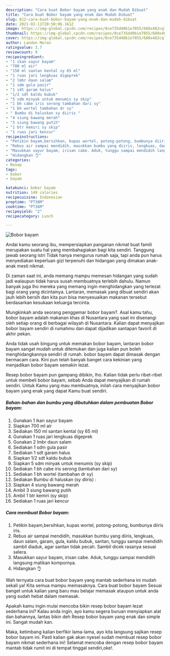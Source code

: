 ```yaml
---
description: "Cara buat Bobor bayam yang enak dan Mudah Dibuat"
title: "Cara buat Bobor bayam yang enak dan Mudah Dibuat"
slug: 812-cara-buat-bobor-bayam-yang-enak-dan-mudah-dibuat
date: 2021-02-11T20:50:06.161Z
image: https://img-global.cpcdn.com/recipes/0ce735d40b1e7055/680x482cq70/bobor-bayam-foto-resep-utama.jpg
thumbnail: https://img-global.cpcdn.com/recipes/0ce735d40b1e7055/680x482cq70/bobor-bayam-foto-resep-utama.jpg
cover: https://img-global.cpcdn.com/recipes/0ce735d40b1e7055/680x482cq70/bobor-bayam-foto-resep-utama.jpg
author: Landon Moran
ratingvalue: 3.7
reviewcount: 9
recipeingredient:
- "1 ikan sayur bayam"
- "700 ml air"
- "150 ml santan kental sy 65 ml"
- "1 ruas jari lengkuas digeprek"
- "2 lmbr daun salam"
- "1 sdm gula pasir"
- "1 sdt garam halus"
- "1/2 sdt kaldu bubuk"
- "5 sdm minyak untuk menumis sy skip"
- "1 bh cabe iris serong tambahan dari sy"
- "1 bh wortel tambahan dr sy"
- " Bumbu di haluskan sy diiris "
- "4 siung bawang merah"
- "3 siung bawang putih"
- "1 btr kemiri sy skip"
- "1 ruas jari kencur"
recipeinstructions:
- "Petikin bayam,bersihkan, kupas wortel, potong-potong, bumbunya diiris iris."
- "Rebus air sampai mendidih, masukkan bumbu yang diiris, lengkuas, daun salam, garam, gula, kaldu bubuk, santan, tunggu sampai mendidih sambil diaduk, agar santan tidak pecah. Sambil dicek rasanya sesuai selera."
- "Masukkan sayur bayam, irisan cabe. Aduk, tunggu sampai mendidih langsung matikan kompornya."
- "Hidangkan 👌"
categories:
- Resep
tags:
- bobor
- bayam

katakunci: bobor bayam 
nutrition: 149 calories
recipecuisine: Indonesian
preptime: "PT30M"
cooktime: "PT36M"
recipeyield: "2"
recipecategory: Lunch

---
```



![Bobor bayam](https://img-global.cpcdn.com/recipes/0ce735d40b1e7055/680x482cq70/bobor-bayam-foto-resep-utama.jpg)

Andai kamu seorang ibu, mempersiapkan panganan nikmat buat famili merupakan suatu hal yang membahagiakan bagi kita sendiri. Tanggung jawab seorang istri Tidak hanya mengurus rumah saja, tapi anda pun harus menyediakan keperluan gizi terpenuhi dan hidangan yang dimakan anak-anak mesti nikmat.

Di zaman  saat ini, anda memang mampu memesan hidangan yang sudah jadi walaupun tidak harus susah membuatnya terlebih dahulu. Namun banyak juga lho mereka yang memang ingin menghidangkan yang terlezat bagi orang yang dicintainya. Lantaran, memasak yang dibuat sendiri akan jauh lebih bersih dan kita pun bisa menyesuaikan makanan tersebut berdasarkan kesukaan keluarga tercinta. 



Mungkinkah anda seorang penggemar bobor bayam?. Asal kamu tahu, bobor bayam adalah makanan khas di Nusantara yang saat ini disenangi oleh setiap orang di berbagai wilayah di Nusantara. Kalian dapat menyajikan bobor bayam sendiri di rumahmu dan dapat dijadikan santapan favorit di akhir pekan.

Anda tidak usah bingung untuk memakan bobor bayam, lantaran bobor bayam sangat mudah untuk ditemukan dan juga kalian pun boleh menghidangkannya sendiri di rumah. bobor bayam dapat dimasak dengan bermacam cara. Kini pun telah banyak banget cara kekinian yang menjadikan bobor bayam semakin lezat.

Resep bobor bayam pun gampang dibikin, lho. Kalian tidak perlu ribet-ribet untuk membeli bobor bayam, sebab Anda dapat menyajikan di rumah sendiri. Untuk Kamu yang mau membuatnya, inilah cara menyajikan bobor bayam yang enak yang dapat Kamu buat sendiri.

<!--inarticleads1-->

##### Bahan-bahan dan bumbu yang dibutuhkan dalam pembuatan Bobor bayam:

1. Gunakan 1 ikan sayur bayam
1. Siapkan 700 ml air
1. Sediakan 150 ml santan kental (sy 65 ml)
1. Gunakan 1 ruas jari lengkuas digeprek
1. Gunakan 2 lmbr daun salam
1. Sediakan 1 sdm gula pasir
1. Sediakan 1 sdt garam halus
1. Siapkan 1/2 sdt kaldu bubuk
1. Siapkan 5 sdm minyak untuk menumis (sy skip)
1. Sediakan 1 bh cabe iris serong (tambahan dari sy)
1. Sediakan 1 bh wortel (tambahan dr sy)
1. Sediakan  Bumbu di haluskan (sy diiris) :
1. Siapkan 4 siung bawang merah
1. Ambil 3 siung bawang putih
1. Ambil 1 btr kemiri (sy skip)
1. Sediakan 1 ruas jari kencur




<!--inarticleads2-->

##### Cara membuat Bobor bayam:

1. Petikin bayam,bersihkan, kupas wortel, potong-potong, bumbunya diiris iris.
1. Rebus air sampai mendidih, masukkan bumbu yang diiris, lengkuas, daun salam, garam, gula, kaldu bubuk, santan, tunggu sampai mendidih sambil diaduk, agar santan tidak pecah. Sambil dicek rasanya sesuai selera.
1. Masukkan sayur bayam, irisan cabe. Aduk, tunggu sampai mendidih langsung matikan kompornya.
1. Hidangkan 👌




Wah ternyata cara buat bobor bayam yang mantab sederhana ini mudah sekali ya! Kita semua mampu memasaknya. Cara buat bobor bayam Sesuai banget untuk kalian yang baru mau belajar memasak ataupun untuk anda yang sudah hebat dalam memasak.

Apakah kamu ingin mulai mencoba bikin resep bobor bayam lezat sederhana ini? Kalau anda ingin, ayo kamu segera buruan menyiapkan alat dan bahannya, lantas bikin deh Resep bobor bayam yang enak dan simple ini. Sangat mudah kan. 

Maka, ketimbang kalian berfikir lama-lama, ayo kita langsung sajikan resep bobor bayam ini. Pasti kalian gak akan nyesel sudah membuat resep bobor bayam nikmat sederhana ini! Selamat mencoba dengan resep bobor bayam mantab tidak rumit ini di tempat tinggal sendiri,oke!.

